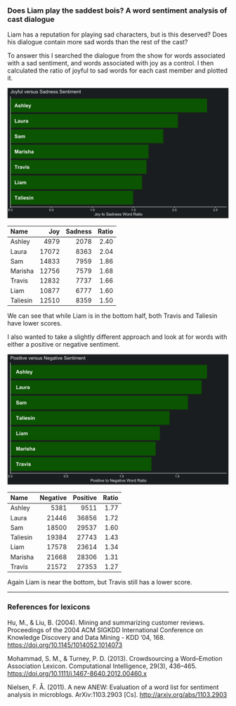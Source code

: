 
### Does Liam play the saddest bois? A word sentiment analysis of cast dialogue

Liam has a reputation for playing sad characters, but is this deserved?
Does his dialogue contain more sad words than the rest of the cast?

To answer this I searched the dialogue from the show for words
associated with a sad sentiment, and words associated with joy as a
control. I then calculated the ratio of joyful to sad words for each
cast member and plotted it.

![joyful vs sad](../plots/joySadPlot.png)

| Name     |   Joy | Sadness | Ratio |
| :------- | ----: | ------: | ----: |
| Ashley   |  4979 |    2078 |  2.40 |
| Laura    | 17072 |    8363 |  2.04 |
| Sam      | 14833 |    7959 |  1.86 |
| Marisha  | 12756 |    7579 |  1.68 |
| Travis   | 12832 |    7737 |  1.66 |
| Liam     | 10877 |    6777 |  1.60 |
| Taliesin | 12510 |    8359 |  1.50 |

We can see that while Liam is in the bottom half, both Travis and
Taliesin have lower scores.

I also wanted to take a slightly different approach and look at for
words with either a positive or negative sentiment.

![positive vs negative](../plots/positiveNegativePlot.png)

| Name     | Negative | Positive | Ratio |
| :------- | -------: | -------: | ----: |
| Ashley   |     5381 |     9511 |  1.77 |
| Laura    |    21446 |    36856 |  1.72 |
| Sam      |    18500 |    29537 |  1.60 |
| Taliesin |    19384 |    27743 |  1.43 |
| Liam     |    17578 |    23614 |  1.34 |
| Marisha  |    21668 |    28306 |  1.31 |
| Travis   |    21572 |    27353 |  1.27 |

Again Liam is near the bottom, but Travis still has a lower score.

-----

### References for lexicons

Hu, M., & Liu, B. (2004). Mining and summarizing customer reviews.
Proceedings of the 2004 ACM SIGKDD International Conference on Knowledge
Discovery and Data Mining - KDD ’04, 168.
<https://doi.org/10.1145/1014052.1014073>

Mohammad, S. M., & Turney, P. D. (2013). Crowdsourcing a Word–Emotion
Association Lexicon. Computational Intelligence, 29(3), 436–465.
<https://doi.org/10.1111/j.1467-8640.2012.00460.x>

Nielsen, F. Å. (2011). A new ANEW: Evaluation of a word list for
sentiment analysis in microblogs. ArXiv:1103.2903 \[Cs\].
<http://arxiv.org/abs/1103.2903>
